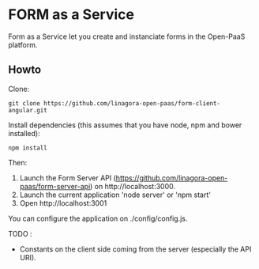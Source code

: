 # FORM as a Service

Form as a Service let you create and instanciate forms in the Open-PaaS platform.

## Howto

Clone:

    git clone https://github.com/linagora-open-paas/form-client-angular.git

Install dependencies (this assumes that you have node, npm and bower installed):

    npm install

Then:

1. Launch the Form Server API (https://github.com/linagora-open-paas/form-server-api) on http://localhost:3000.
2. Launch the current application 'node server' or 'npm start'
3. Open http://localhost:3001

You can configure the application on ./config/config.js.

TODO :

- Constants on the client side coming from the server (especially the API URI).
